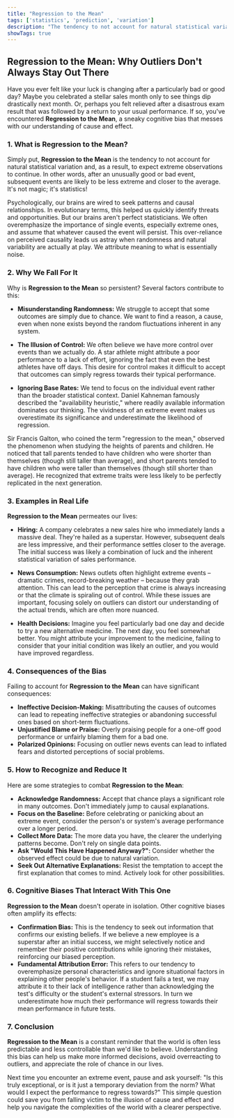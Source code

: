 ```yaml
---
title: "Regression to the Mean"
tags: ['statistics', 'prediction', 'variation']
description: "The tendency to not account for natural statistical variation and therefore to expect extreme observations to continue."
showTags: true
---
```


## Regression to the Mean: Why Outliers Don't Always Stay Out There

Have you ever felt like your luck is changing after a particularly bad or good day? Maybe you celebrated a stellar sales month only to see things dip drastically next month. Or, perhaps you felt relieved after a disastrous exam result that was followed by a return to your usual performance. If so, you've encountered **Regression to the Mean**, a sneaky cognitive bias that messes with our understanding of cause and effect.

### 1. What is Regression to the Mean?

Simply put, **Regression to the Mean** is the tendency to not account for natural statistical variation and, as a result, to expect extreme observations to continue. In other words, after an unusually good or bad event, subsequent events are likely to be less extreme and closer to the average. It's not magic; it's statistics!

Psychologically, our brains are wired to seek patterns and causal relationships. In evolutionary terms, this helped us quickly identify threats and opportunities. But our brains aren't perfect statisticians. We often overemphasize the importance of single events, especially extreme ones, and assume that whatever caused the event will persist. This over-reliance on perceived causality leads us astray when randomness and natural variability are actually at play. We attribute meaning to what is essentially noise.

### 2. Why We Fall For It

Why is **Regression to the Mean** so persistent? Several factors contribute to this:

*   **Misunderstanding Randomness:** We struggle to accept that some outcomes are simply due to chance. We want to find a reason, a cause, even when none exists beyond the random fluctuations inherent in any system.

*   **The Illusion of Control:** We often believe we have more control over events than we actually do. A star athlete might attribute a poor performance to a lack of effort, ignoring the fact that even the best athletes have off days. This desire for control makes it difficult to accept that outcomes can simply regress towards their typical performance.

*   **Ignoring Base Rates:** We tend to focus on the individual event rather than the broader statistical context. Daniel Kahneman famously described the "availability heuristic," where readily available information dominates our thinking. The vividness of an extreme event makes us overestimate its significance and underestimate the likelihood of regression.

Sir Francis Galton, who coined the term "regression to the mean," observed the phenomenon when studying the heights of parents and children. He noticed that tall parents tended to have children who were shorter than themselves (though still taller than average), and short parents tended to have children who were taller than themselves (though still shorter than average). He recognized that extreme traits were less likely to be perfectly replicated in the next generation.

### 3. Examples in Real Life

**Regression to the Mean** permeates our lives:

*   **Hiring:** A company celebrates a new sales hire who immediately lands a massive deal. They're hailed as a superstar. However, subsequent deals are less impressive, and their performance settles closer to the average. The initial success was likely a combination of luck and the inherent statistical variation of sales performance.

*   **News Consumption:** News outlets often highlight extreme events – dramatic crimes, record-breaking weather – because they grab attention. This can lead to the perception that crime is always increasing or that the climate is spiraling out of control. While these issues are important, focusing solely on outliers can distort our understanding of the actual trends, which are often more nuanced.

*   **Health Decisions:** Imagine you feel particularly bad one day and decide to try a new alternative medicine. The next day, you feel somewhat better. You might attribute your improvement to the medicine, failing to consider that your initial condition was likely an outlier, and you would have improved regardless.

### 4. Consequences of the Bias

Failing to account for **Regression to the Mean** can have significant consequences:

*   **Ineffective Decision-Making:** Misattributing the causes of outcomes can lead to repeating ineffective strategies or abandoning successful ones based on short-term fluctuations.
*   **Unjustified Blame or Praise:** Overly praising people for a one-off good performance or unfairly blaming them for a bad one.
*   **Polarized Opinions:** Focusing on outlier news events can lead to inflated fears and distorted perceptions of social problems.

### 5. How to Recognize and Reduce It

Here are some strategies to combat **Regression to the Mean**:

*   **Acknowledge Randomness:** Accept that chance plays a significant role in many outcomes. Don't immediately jump to causal explanations.
*   **Focus on the Baseline:** Before celebrating or panicking about an extreme event, consider the person's or system's average performance over a longer period.
*   **Collect More Data:** The more data you have, the clearer the underlying patterns become. Don't rely on single data points.
*   **Ask "Would This Have Happened Anyway?":** Consider whether the observed effect could be due to natural variation.
*   **Seek Out Alternative Explanations:** Resist the temptation to accept the first explanation that comes to mind. Actively look for other possibilities.

### 6. Cognitive Biases That Interact With This One

**Regression to the Mean** doesn't operate in isolation. Other cognitive biases often amplify its effects:

*   **Confirmation Bias:** This is the tendency to seek out information that confirms our existing beliefs. If we believe a new employee is a superstar after an initial success, we might selectively notice and remember their positive contributions while ignoring their mistakes, reinforcing our biased perception.
*   **Fundamental Attribution Error:** This refers to our tendency to overemphasize personal characteristics and ignore situational factors in explaining other people's behavior. If a student fails a test, we may attribute it to their lack of intelligence rather than acknowledging the test's difficulty or the student's external stressors. In turn we underestimate how much their performance will regress towards their mean performance in future tests.

### 7. Conclusion

**Regression to the Mean** is a constant reminder that the world is often less predictable and less controllable than we'd like to believe. Understanding this bias can help us make more informed decisions, avoid overreacting to outliers, and appreciate the role of chance in our lives.

Next time you encounter an extreme event, pause and ask yourself: "Is this truly exceptional, or is it just a temporary deviation from the norm? What would I expect the performance to regress towards?" This simple question could save you from falling victim to the illusion of cause and effect and help you navigate the complexities of the world with a clearer perspective.

